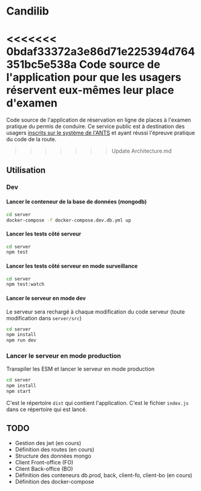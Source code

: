 # Candilib

<<<<<<< 0bdaf33372a3e86d71e225394d764351bc5e538a
Code source de l'application pour que les usagers réservent eux-mêmes leur place d'examen
=======
Code source de l'application de réservation en ligne de places à l'examen pratique du permis de conduire. Ce service public est à destination des usagers [inscrits sur le système de l'ANTS](https://permisdeconduire.ants.gouv.fr/Services-associes/Effectuer-une-demande-de-permis-de-conduire-en-ligne) et ayant réussi l'épreuve pratique du code de la route.
>>>>>>> Update Architecture.md

## Utilisation

### Dev

#### Lancer le conteneur de la base de données (mongodb)

```bash
cd server
docker-compose -f docker-compose.dev.db.yml up
```

#### Lancer les tests côté serveur

```bash
cd server
npm test
```

#### Lancer les tests côté serveur en mode surveillance

```bash
cd server
npm test:watch
```

#### Lancer le serveur en mode dev

Le serveur sera rechargé à chaque modification du code serveur
(toute modification dans `server/src`)

```bash
cd server
npm install
npm run dev
```

### Lancer le serveur en mode production

Transpiler les ESM et lancer le serveur en mode production

```bash
cd server
npm install
npm start
```

C'est le répertoire `dist` qui contient l'application.
C'est le fichier `index.js` dans ce répertoire qui est lancé.

## TODO

- Gestion des jwt (en cours)
- Définition des routes (en cours)
- Structure des données mongo
- Client Front-office (FO)
- Client Back-office (BO)
- Définition des conteneurs db.prod, back, client-fo, client-bo (en cours)
- Définition des docker-compose

